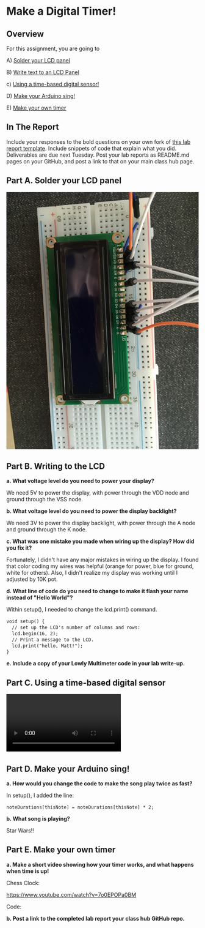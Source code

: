 # Make a Digital Timer!
 
## Overview
For this assignment, you are going to 

A) [Solder your LCD panel](#part-a-solder-your-lcd-panel)

B) [Write text to an LCD Panel](#part-b-writing-to-the-lcd) 

c) [Using a time-based digital sensor!](#part-c-using-a-time-based-digital-sensor)

D) [Make your Arduino sing!](#part-d-make-your-arduino-sing)

E) [Make your own timer](#part-e-make-your-own-timer) 
 
## In The Report
Include your responses to the bold questions on your own fork of [this lab report template](https://github.com/FAR-Lab/IDD-Fa18-Lab2). Include snippets of code that explain what you did. Deliverables are due next Tuesday. Post your lab reports as README.md pages on your GitHub, and post a link to that on your main class hub page.

## Part A. Solder your LCD panel

![Soldered LCD](https://github.com/MattD18/IDD-Fa18-Lab2/blob/master/IMG_2349.JPG)

## Part B. Writing to the LCD
 
**a. What voltage level do you need to power your display?**

We need 5V to power the display, with power through the VDD node and ground through the VSS node.

**b. What voltage level do you need to power the display backlight?**

We need 3V to power the display backlight, with power through the A node and ground through the K node.
   
**c. What was one mistake you made when wiring up the display? How did you fix it?**

Fortunately, I didn't have any major mistakes in wiring up the display. I found that color coding my wires was helpful (orange for power, blue for ground, white for others). Also, I didn't realize my display was working until I adjusted by 10K pot.

**d. What line of code do you need to change to make it flash your name instead of "Hello World"?**

Within setup(), I needed to change the lcd.print() command.

```
void setup() {
  // set up the LCD's number of columns and rows:
  lcd.begin(16, 2);
  // Print a message to the LCD.
  lcd.print("hello, Matt!");
}
```

 
**e. Include a copy of your Lowly Multimeter code in your lab write-up.**



## Part C. Using a time-based digital sensor

![Working Rotary Encoder](https://github.com/MattD18/IDD-Fa18-Lab2/blob/master/IMG_2350.MOV)


## Part D. Make your Arduino sing!

**a. How would you change the code to make the song play twice as fast?**

In setup(), I added the line:

```
noteDurations[thisNote] = noteDurations[thisNote] * 2;
```
 
**b. What song is playing?**

Star Wars!!

## Part E. Make your own timer

**a. Make a short video showing how your timer works, and what happens when time is up!**

Chess Clock:

https://www.youtube.com/watch?v=7o0EPOPa0BM

Code:



**b. Post a link to the completed lab report your class hub GitHub repo.**
